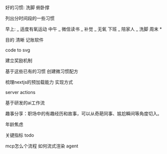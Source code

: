 好的习惯:
洗脚
俯卧撑

列出分时间段的一些习惯

早上:
_ 适度有氧运动
中午
_ 微信读书
_ 补觉
_ 无氧
下班
_ 陪家人
_ 洗脚
周末 \*

目的 清晰
记账软件

code to svg

建立奖励机制

基于这些已有的习惯 创建微习惯配方

梳理nextjs的预加载能力 实现方式

server actions

基于研发的ai工作流

趣事分享：职场中的有趣经历和故事，可以从奇葩同事、尴尬瞬间等角度切入。

年龄焦虑

关键指标 todo

mcp怎么个流程
如何流式渲染
agent
